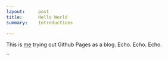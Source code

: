 ```yaml
---
layout:     post
title:      Hello World
summary:    Introductions

---
```


This is [me](/about) trying out Github Pages as a blog. Echo. Echo. Echo.

``